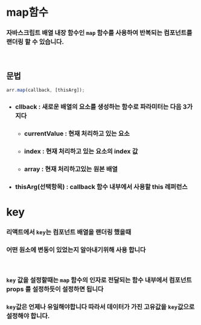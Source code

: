 # map함수

### 자바스크립트 배열 내장 함수인 `map` 함수를 사용하여 반복되는 컴포넌트를 랜더링 할 수 있습니다.

<br>

## 문법

```js
arr.map(callback, [thisArg]);
```

- ### cllback : 새로운 배열의 요소를 생성하는 함수로 파라미터는 다음 3가지다
  - ### currentValue : 현재 처리하고 있는 요소
  - ### index : 현재 처리하고 있는 요소의 index 값
  - ### array : 현재 처리하고있는 원본 배열
- ### thisArg(선택항목) : callback 함수 내부에서 사용할 this 레퍼런스

# key

### 리액트에서 `key`는 컴포넌트 배열을 랜더링 했을때

### 어떤 원소에 변동이 있었는지 알아내기위해 사용 합니다

<br>

### `key` 값을 설정할때는 `map` 함수의 인자로 전달되는 함수 내부에서 컴포넌트 props 를 설정하듯이 설정하면 됩니다

### `key`값은 언제나 유일해야합니다 따라서 데이터가 가진 고유값을 `key`값으로 설정해야 합니다.
